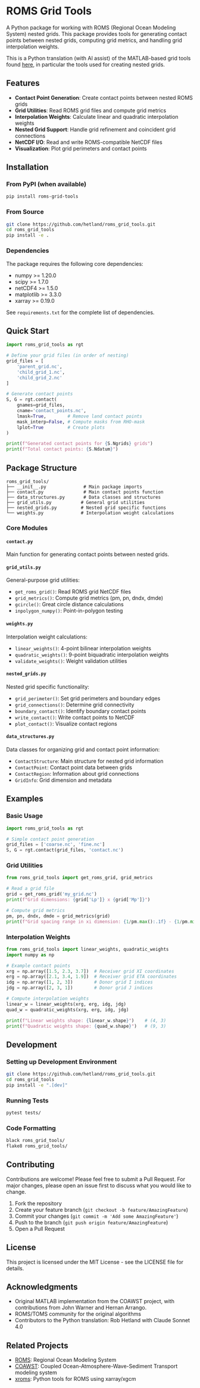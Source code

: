 # ROMS Grid Tools

A Python package for working with ROMS (Regional Ocean Modeling System) nested grids. This package provides tools for generating contact points between nested grids, computing grid metrics, and handling grid interpolation weights.

This is a Python translation (with AI assist) of the MATLAB-based grid tools found [here](https://github.com/DOI-USGS/COAWST/tree/main/Tools/mfiles/rutgers/grid), in particular the tools used for creating nested grids.

## Features

- **Contact Point Generation**: Create contact points between nested ROMS grids
- **Grid Utilities**: Read ROMS grid files and compute grid metrics
- **Interpolation Weights**: Calculate linear and quadratic interpolation weights
- **Nested Grid Support**: Handle grid refinement and coincident grid connections
- **NetCDF I/O**: Read and write ROMS-compatible NetCDF files
- **Visualization**: Plot grid perimeters and contact points

## Installation

### From PyPI (when available)
```bash
pip install roms-grid-tools
```

### From Source
```bash
git clone https://github.com/hetland/roms_grid_tools.git
cd roms_grid_tools
pip install -e .
```

### Dependencies
The package requires the following core dependencies:
- numpy >= 1.20.0
- scipy >= 1.7.0
- netCDF4 >= 1.5.0
- matplotlib >= 3.3.0
- xarray >= 0.19.0

See `requirements.txt` for the complete list of dependencies.

## Quick Start

```python
import roms_grid_tools as rgt

# Define your grid files (in order of nesting)
grid_files = [
    'parent_grid.nc',
    'child_grid_1.nc',
    'child_grid_2.nc'
]

# Generate contact points
S, G = rgt.contact(
    gnames=grid_files,
    cname='contact_points.nc',
    lmask=True,        # Remove land contact points
    mask_interp=False, # Compute masks from RHO-mask
    lplot=True         # Create plots
)

print(f"Generated contact points for {S.Ngrids} grids")
print(f"Total contact points: {S.Ndatum}")
```

## Package Structure

```
roms_grid_tools/
├── __init__.py              # Main package imports
├── contact.py               # Main contact points function
├── data_structures.py       # Data classes and structures
├── grid_utils.py           # General grid utilities
├── nested_grids.py         # Nested grid specific functions
└── weights.py              # Interpolation weight calculations
```

### Core Modules

#### `contact.py`
Main function for generating contact points between nested grids.

#### `grid_utils.py`
General-purpose grid utilities:
- `get_roms_grid()`: Read ROMS grid NetCDF files
- `grid_metrics()`: Compute grid metrics (pm, pn, dndx, dmde)
- `gcircle()`: Great circle distance calculations
- `inpolygon_numpy()`: Point-in-polygon testing

#### `weights.py`
Interpolation weight calculations:
- `linear_weights()`: 4-point bilinear interpolation weights
- `quadratic_weights()`: 9-point biquadratic interpolation weights
- `validate_weights()`: Weight validation utilities

#### `nested_grids.py`
Nested grid specific functionality:
- `grid_perimeter()`: Set grid perimeters and boundary edges
- `grid_connections()`: Determine grid connectivity
- `boundary_contact()`: Identify boundary contact points
- `write_contact()`: Write contact points to NetCDF
- `plot_contact()`: Visualize contact regions

#### `data_structures.py`
Data classes for organizing grid and contact point information:
- `ContactStructure`: Main structure for nested grid information
- `ContactPoint`: Contact point data between grids
- `ContactRegion`: Information about grid connections
- `GridInfo`: Grid dimension and metadata

## Examples

### Basic Usage
```python
import roms_grid_tools as rgt

# Simple contact point generation
grid_files = ['coarse.nc', 'fine.nc']
S, G = rgt.contact(grid_files, 'contact.nc')
```

### Grid Utilities
```python
from roms_grid_tools import get_roms_grid, grid_metrics

# Read a grid file
grid = get_roms_grid('my_grid.nc')
print(f"Grid dimensions: {grid['Lp']} x {grid['Mp']}")

# Compute grid metrics
pm, pn, dndx, dmde = grid_metrics(grid)
print(f"Grid spacing range in xi dimension: {1/pm.max():.1f} - {1/pm.min():.1f} m")
```

### Interpolation Weights
```python
from roms_grid_tools import linear_weights, quadratic_weights
import numpy as np

# Example contact points
xrg = np.array([1.5, 2.3, 3.7])  # Receiver grid XI coordinates
erg = np.array([2.1, 3.4, 1.9])  # Receiver grid ETA coordinates
idg = np.array([1, 2, 3])        # Donor grid I indices  
jdg = np.array([2, 3, 1])        # Donor grid J indices

# Compute interpolation weights
linear_w = linear_weights(xrg, erg, idg, jdg)
quad_w = quadratic_weights(xrg, erg, idg, jdg)

print(f"Linear weights shape: {linear_w.shape}")    # (4, 3)
print(f"Quadratic weights shape: {quad_w.shape}")   # (9, 3)
```

## Development

### Setting up Development Environment
```bash
git clone https://github.com/hetland/roms_grid_tools.git
cd roms_grid_tools
pip install -e ".[dev]"
```

### Running Tests
```bash
pytest tests/
```

### Code Formatting
```bash
black roms_grid_tools/
flake8 roms_grid_tools/
```

## Contributing

Contributions are welcome! Please feel free to submit a Pull Request. For major changes, please open an issue first to discuss what you would like to change.

1. Fork the repository
2. Create your feature branch (`git checkout -b feature/AmazingFeature`)
3. Commit your changes (`git commit -m 'Add some AmazingFeature'`)
4. Push to the branch (`git push origin feature/AmazingFeature`)
5. Open a Pull Request

## License

This project is licensed under the MIT License - see the LICENSE file for details.

## Acknowledgments

- Original MATLAB implementation from the COAWST project, with contributions from John Warner and Hernan Arrango.
- ROMS/TOMS community for the original algorithms
- Contributors to the Python translation: Rob Hetland with Claude Sonnet 4.0

## Related Projects

- [ROMS](https://www.myroms.org/): Regional Ocean Modeling System
- [COAWST](https://github.com/DOI-USGS/COAWST): Coupled Ocean-Atmosphere-Wave-Sediment Transport modeling system
- [xroms](https://github.com/xoceanmodel/xroms): Python tools for ROMS using xarray/xgcm
